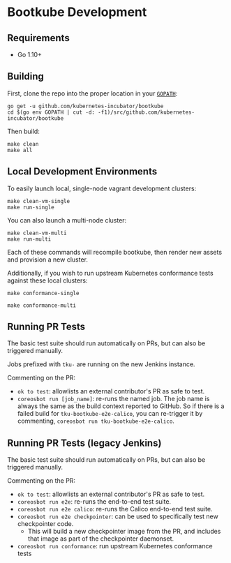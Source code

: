 # Bootkube Development

## Requirements

* Go 1.10+

## Building

First, clone the repo into the proper location in your [`GOPATH`][GOPATH]:

```
go get -u github.com/kubernetes-incubator/bootkube
cd $(go env GOPATH | cut -d: -f1)/src/github.com/kubernetes-incubator/bootkube
```

Then build:

```
make clean
make all
```

## Local Development Environments

To easily launch local, single-node vagrant development clusters:

```
make clean-vm-single
make run-single
```

You can also launch a multi-node cluster:

```
make clean-vm-multi
make run-multi
```

Each of these commands will recompile bootkube, then render new assets and provision a new cluster.

Additionally, if you wish to run upstream Kubernetes conformance tests against these local clusters:

```
make conformance-single
```

```
make conformance-multi
```


## Running PR Tests

The basic test suite should run automatically on PRs, but can also be triggered manually.

Jobs prefixed with `tku-` are running on the new Jenkins instance.

Commenting on the PR:

-   `ok to test`: allowlists an external contributor's PR as safe to test.
-   `coreosbot run [job_name]`: re-runs the named job. The job name is always the same as the build context reported to GitHub. So if there is a failed build for `tku-bootkube-e2e-calico`, you can re-trigger it by commenting, `coreosbot run tku-bootkube-e2e-calico`.


## Running PR Tests (legacy Jenkins)

The basic test suite should run automatically on PRs, but can also be triggered manually.

Commenting on the PR:

* `ok to test`: allowlists an external contributor's PR as safe to test.
* `coreosbot run e2e`: re-runs the end-to-end test suite.
* `coreosbot run e2e calico`: re-runs the Calico end-to-end test suite.
* `coreosbot run e2e checkpointer`: can be used to specifically test new checkpointer code.
    * This will build a new checkpointer image from the PR, and includes that image as part of the checkpointer daemonset.
* `coreosbot run conformance`: run upstream Kubernetes conformance tests

[GOPATH]: https://golang.org/cmd/go/#hdr-GOPATH_environment_variable
